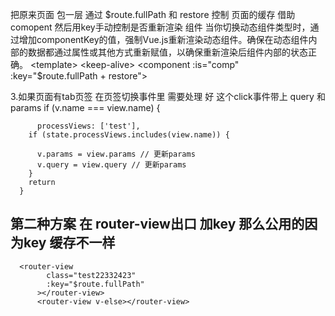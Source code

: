 把原来页面 
包一层  通过 $route.fullPath  和  restore 控制 页面的缓存 借助comopent 然后用key手动控制是否重新渲染 组件 
当你切换动态组件类型时，通过增加componentKey的值，强制Vue.js重新渲染动态组件。确保在动态组件内部的数据都通过属性或其他方式重新赋值，以确保重新渲染后组件内部的状态正确。
<template>
  <keep-alive>
    <component :is="comp" :key="$route.fullPath + restore"></component>
  </keep-alive>
</template>
<script>
import comp from './comp'
export default {
  name: 'test',
  data() {
    return {
      comp,
      restore: 1,//这个也可以不要
      originFullPath: ''
    }
  },
  mounted() {

   //在mounted里做一些公共的处理
  },
  activated() {

    if (this.originFullPath !== this.$route.fullPath) {

      this.restore++
    }
    this.originFullPath = this.$route.fullPath

  },
  beforeDestroy() {
   把一些公共的处理在页面离开前销毁掉
  }
}
</script>

3.如果页面有tab页签 在页签切换事件里 需要处理 好 这个click事件带上 query 和 params
   if (v.name === view.name) {
     
		  processViews: ['test'],
        if (state.processViews.includes(view.name)) {
         
          v.params = view.params // 更新params
          v.query = view.query // 更新params
        }
        return
      }
## 第二种方案  在 router-view出口 加key 那么公用的因为key 缓存不一样
      <router-view
            class="test22332423"
            :key="$route.fullPath"
          ></router-view>
          <router-view v-else></router-view>


